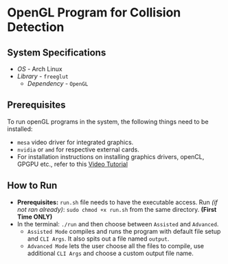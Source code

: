 # OpenGL Program for Collision Detection

## System Specifications
* *OS* - Arch Linux
* *Library* - `freeglut`
  * *Dependency* - `OpenGL`

## Prerequisites
To run openGL programs in the system, the following things need to be installed:
- `mesa` video driver for integrated graphics.
- `nvidia` or `amd` for respective external cards.
- For installation instructions on installing graphics drivers, openCL, GPGPU etc., refer to this [Video Tutorial](https://www.youtube.com/watch?v=gIVIHJmW1P0)

## How to Run
- **Prerequisites:** `run.sh` file needs to have the executable access. Run *(if not ran already)*: `sudo chmod +x run.sh` from the same directory. **(First Time ONLY)**
- In the terminal: `./run` and then choose between `Assisted` and `Advanced`. 
  - `Assisted Mode` compiles and runs the program with default file setup and `CLI Args`. It also spits out a file named `output`.
  - `Advanced Mode` lets the user choose all the files to compile, use additional `CLI Args` and choose a custom output file name.

